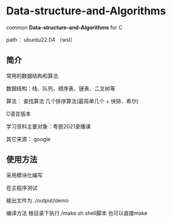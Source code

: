 # Data-structure-and-Algorithms

common  **Data-structure-and-Algorithms**  for C

path： ubuntu22.04 （wsl）

## 简介

常用的数据结构和算法 

数据结构：栈、队列、顺序表、链表、二叉树等

算法： 查找算法 几个排序算法(最简单几个 + 快排、希尔)

C语言版本

学习资料主要对象：粤嵌2021录播课  

其它来源： google

## 使用方法

采用模块化编写

在主程序测试

输出文件为 ./output/demo

编译方法 根目录下执行./make.sh  shell脚本 也可以直接make
